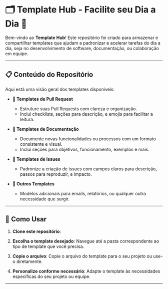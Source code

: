 # 🗂️ Template Hub - Facilite seu Dia a Dia 🚀

Bem-vindo ao **Template Hub**! Este repositório foi criado para armazenar e compartilhar templates que ajudam a padronizar e acelerar tarefas do dia a dia, seja no desenvolvimento de software, documentação, ou colaboração em equipe.

---

## 📋 Conteúdo do Repositório

Aqui está uma visão geral dos templates disponíveis:

- **📄 Templates de Pull Request**
  - Estruture suas Pull Requests com clareza e organização.
  - Inclui checklists, seções para descrição, e emojis para facilitar a leitura.

- **📝 Templates de Documentação**
  - Documente novas funcionalidades ou processos com um formato consistente e visual.
  - Inclui seções para objetivos, funcionamento, exemplos e mais.

- **📜 Templates de Issues**
  - Padronize a criação de issues com campos claros para descrição, passos para reproduzir, e impacto.

- **📂 Outros Templates**
  - Modelos adicionais para emails, relatórios, ou qualquer outra necessidade que surgir.

---

## 🚀 Como Usar

1. **Clone este repositório**:


2. **Escolha o template desejado**:
Navegue até a pasta correspondente ao tipo de template que você precisa.

3. **Copie o arquivo**:
Copie o arquivo do template para o seu projeto ou use-o diretamente.

4. **Personalize conforme necessário**:
Adapte o template às necessidades específicas do seu projeto ou equipe.

---


